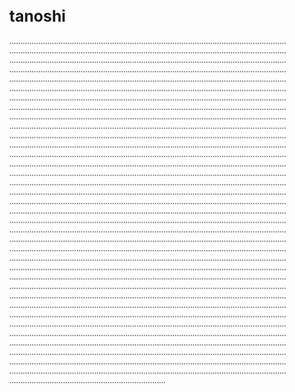 # tanoshi
......................................................................................................................................................................................................................................................................................................................................................................................................................................................................................................................................................................................................................................................................................................................................................................................................................................................................................................................................................................................................................................................................................................................................................................................................................................................................................................................................................................................................................................................................................................................................................................................................................................................................................................................................................................................................................................................................................................................................................................................................................................................................................................................................................................................................................................................................................................................................................................................................................................................................................................................................................................................................................................................................................................................................................................................................................................................................................................................................................................................................................................................................................................................................................................................................................................................................................................................................................................................................................................................................................................................................................................................................................................................................................................................................................................................................................................................................................................................................................................................................................................................................................................................................................................................................................................................................................................................................................................................................................................................................................................................................................................................................................................................................................................................